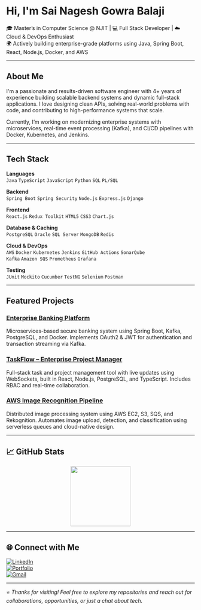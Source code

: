 # Hi, I'm Sai Nagesh Gowra Balaji

🎓 Master’s in Computer Science @ NJIT | 💻 Full Stack Developer | ☁️ Cloud & DevOps Enthusiast  
🌍 Actively building enterprise-grade platforms using Java, Spring Boot, React, Node.js, Docker, and AWS

---

## About Me

I'm a passionate and results-driven software engineer with 4+ years of experience building scalable backend systems and dynamic full-stack applications. I love designing clean APIs, solving real-world problems with code, and contributing to high-performance systems that scale.

Currently, I’m working on modernizing enterprise systems with microservices, real-time event processing (Kafka), and CI/CD pipelines with Docker, Kubernetes, and Jenkins.

---

## Tech Stack

**Languages**  
`Java` `TypeScript` `JavaScript` `Python` `SQL` `PL/SQL`

**Backend**  
`Spring Boot` `Spring Security` `Node.js` `Express.js` `Django`

**Frontend**  
`React.js` `Redux Toolkit` `HTML5` `CSS3` `Chart.js`

**Database & Caching**  
`PostgreSQL` `Oracle` `SQL Server` `MongoDB` `Redis`

**Cloud & DevOps**  
`AWS` `Docker` `Kubernetes` `Jenkins` `GitHub Actions` `SonarQube`  
`Kafka` `Amazon SQS` `Prometheus` `Grafana`

**Testing**  
`JUnit` `Mockito` `Cucumber` `TestNG` `Selenium` `Postman`

---

## Featured Projects

### [Enterprise Banking Platform](https://github.com/sainageshgowrabalaji/Banking-Platform)
Microservices-based secure banking system using Spring Boot, Kafka, PostgreSQL, and Docker. Implements OAuth2 & JWT for authentication and transaction streaming via Kafka.

### [TaskFlow – Enterprise Project Manager](https://github.com/sainageshgowrabalaji/TaskFlow)
Full-stack task and project management tool with live updates using WebSockets, built in React, Node.js, PostgreSQL, and TypeScript. Includes RBAC and real-time collaboration.

### [AWS Image Recognition Pipeline](https://github.com/sainageshgowrabalaji/AWS-SQS-Image-Text-Rekognition)
Distributed image processing system using AWS EC2, S3, SQS, and Rekognition. Automates image upload, detection, and classification using serverless queues and cloud-native design.

---

## 📈 GitHub Stats

<p align="center">
  <!--<img src="https://github-readme-stats.vercel.app/api?username=sainageshgowrabalaji&show_icons=true&theme=react&count_private=true" height="160" />-->
  <img src="https://github-readme-stats.vercel.app/api/top-langs/?username=sainageshgowrabalaji&layout=compact&theme=react" height="160"/>
</p>

---

## 🌐 Connect with Me

[![LinkedIn](https://img.shields.io/badge/LinkedIn-blue?logo=linkedin&style=for-the-badge)](https://www.linkedin.com/in/sai-nagesh/)  
[![Portfolio](https://img.shields.io/badge/Portfolio-000?style=for-the-badge&logo=vercel)](http://sainageshgowrabalaji.com)  
[![Gmail](https://img.shields.io/badge/gmail-D14836?style=for-the-badge&logo=gmail&logoColor=white)](mailto:gowrabalajisainagesh@gmail.com)

---

⭐ *Thanks for visiting! Feel free to explore my repositories and reach out for collaborations, opportunities, or just a chat about tech.*  

